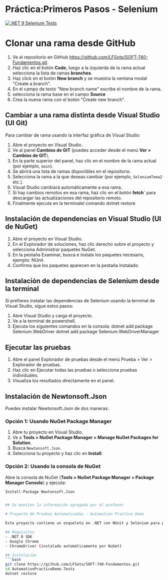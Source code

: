 # Práctica:Primeros Pasos - Selenium

[![.NET 9 Selenium Tests](https://github.com/LFSoto/SOFT-740-Fundamentos/actions/workflows/dotnet-tests.yml/badge.svg?branch=MaximinoBejarano-SeleniumGIT)](https://github.com/LFSoto/SOFT-740-Fundamentos/actions/workflows/dotnet-tests.yml)
# Clonar una rama desde GitHub
1. Ve al repositorio en GitHub https://github.com/LFSoto/SOFT-740-Fundamentos.git.
2. Haz clic en el botón **Code**, luego a la izquierda de la rama actual selecciona la lista de ramas **branches**.
3. Haz click en el botón **New branch** y se muestra la ventana modal "Create a branch".
4. En el campo de texto "New branch name" escribe el nombre de la rama.
5. selecciona la rama base en el campo **Source**
6. Crea la nueva rama con el botón "Create new branch".

## Cambiar a una rama distinta desde Visual Studio (UI Git)

Para cambiar de rama usando la interfaz gráfica de Visual Studio:

1. Abre el proyecto en Visual Studio.
2. Ve al panel **Cambios de GIT** (puedes acceder desde el menú **Ver > Cambios de GIT**).
3. En la parte superior del panel, haz clic en el nombre de la rama actual (por ejemplo, `main`).
4. Se abrirá una lista de ramas disponibles en el repositorio.
5. Selecciona la rama a la que deseas cambiar (por ejemplo, `SeleniumTema2` etc.).
6. Visual Studio cambiará automáticamente a esa rama.
7. Si hay cambios remotos en esa rama, haz clic en el botón **fetch`** para descargar las actualizaciones del repositorio remoto.
8. Finalmente ejecuta en la terminalel comando dotnet restore

## Instalación de dependencias en Visual Studio (UI de NuGet)
1. Abre el proyecto en Visual Studio.
2. En el Explorador de soluciones, haz clic derecho sobre el proyecto y selecciona Administrar paquetes NuGet.
3. En la pestaña Examinar, busca e instala los paquetes necesario, ejemplo: NUnit.
4. Confirma que los paquetes aparecen en la pestaña Instalado

## Instalación de dependencias de Selenium desde la terminal
Si prefieres instalar las dependencias de Selenium usando la terminal de Visual Studio, sigue estos pasos:

1. Abre Visual Studio y carga el proyecto.
2. Ve a la terminal de powershell.
3. Ejecuta los siguientes comandos en la consola:
	dotnet add package Selenium.WebDriver
	dotnet add package Selenium.WebDriverManager

## Ejecutar las pruebas
1. Abre el panel Explorador de pruebas desde el menú Prueba > Ver > Explorador de pruebas.
2. Haz clic en Ejecutar todas las pruebas o selecciona pruebas individuales.
3. Visualiza los resultados directamente en el panel.

## Instalación de Newtonsoft.Json

Puedes instalar Newtonsoft.Json de dos maneras:

### Opción 1: Usando NuGet Package Manager

1. Abre tu proyecto en Visual Studio.
2. Ve a **Tools > NuGet Package Manager > Manage NuGet Packages for Solution**.
3. Busca `Newtonsoft.Json`.
4. Selecciona tu proyecto y haz clic en **Install**.

### Opción 2: Usando la consola de NuGet

Abre la consola de NuGet (**Tools > NuGet Package Manager > Package Manager Console**) y ejecuta:

```bash
Install-Package Newtonsoft.Json


## Se mantien la información agregada por el profesor

# Proyecto de Pruebas Automatizadas - Automation Practice Demo

Este proyecto contiene un esqueleto en .NET con NUnit y Selenium para practicar pruebas funcionales sobre el sitio [Automation Testing Practice](https://testautomationpractice.blogspot.com/).

## Requisitos
- .NET 8 SDK
- Google Chrome
- ChromeDriver (instalado automáticamente por NuGet)

## Instalación
```bash
git clone https://github.com/LFSoto/SOFT-740-Fundamentos.git
cd AutomationPracticeDemo.Tests
dotnet restore
